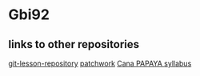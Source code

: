 # Gbi92
## links to other repositories
[git-lesson-repository](https://github.com/Gbi92/git-lesson-repository)
[patchwork](https://github.com/Gbi92/patchwork)
[Cana PAPAYA syllabus](https://github.com/green-fox-academy/papaya-syllabus)
